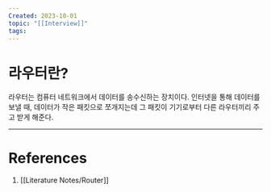 ```yaml
---
Created: 2023-10-01
topic: "[[Interview]]"
tags:
---
```

# 라우터란?
라우터는 컴퓨터 네트워크에서 데이터를 송수신하는 장치이다. 인터넷을 통해 데이터를 보낼 때, 데이터가 작은 패킷으로 쪼개지는데 그 패킷이 기기로부터 다른 라우터끼리 주고 받게 해준다. 

---
# References
1. [[Literature Notes/Router]]